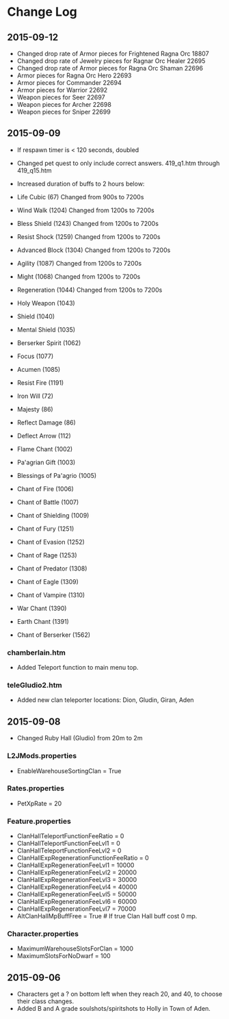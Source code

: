 Change Log
===
2015-09-12
---
* Changed drop rate of Armor pieces for Frightened Ragna Orc 18807
* Changed drop rate of Jewelry pieces for Ragnar Orc Healer 22695
* Changed drop rate of Armor pieces for Ragna Orc Shaman 22696
* Armor pieces for Ragna Orc Hero 22693
* Armor pieces for Commander 22694
* Armor pieces for Warrior 22692
* Weapon pieces for Seer 22697
* Weapon pieces for Archer 22698
* Weapon pieces for Sniper 22699


2015-09-09
---
* If respawn timer is < 120 seconds, doubled
* Changed pet quest to only include correct answers. 419_q1.htm through 419_q15.htm

* Increased duration of buffs to 2 hours below:
* Life Cubic (67) Changed from 900s to 7200s
* Wind Walk (1204) Changed from 1200s to 7200s
* Bless Shield (1243) Changed from 1200s to 7200s
* Resist Shock (1259) Changed from 1200s to 7200s
* Advanced Block (1304) Changed from 1200s to 7200s
* Agility (1087) Changed from 1200s to 7200s
* Might (1068) Changed from 1200s to 7200s
* Regeneration (1044) Changed from 1200s to 7200s
* Holy Weapon (1043) 
* Shield (1040)
* Mental Shield (1035)
* Berserker Spirit (1062)
* Focus (1077)
* Acumen (1085)
* Resist Fire (1191)
* Iron Will (72)
* Majesty (86)
* Reflect Damage (86)
* Deflect Arrow (112)
* Flame Chant (1002)
* Pa'agrian Gift (1003)
* Blessings of Pa'agrio (1005)
* Chant of Fire (1006)
* Chant of Battle (1007)
* Chant of Shielding (1009)
* Chant of Fury (1251)
* Chant of Evasion (1252)
* Chant of Rage (1253)
* Chant of Predator (1308)
* Chant of Eagle (1309)
* Chant of Vampire (1310)
* War Chant (1390)
* Earth Chant (1391)
* Chant of Berserker (1562)

### chamberlain.htm
* Added Teleport function to main menu top.

### teleGludio2.htm
* Added new clan teleporter locations: Dion, Gludin, Giran, Aden


2015-09-08
---
* Changed Ruby Hall (Gludio) from 20m to 2m

### L2JMods.properties
* EnableWarehouseSortingClan = True

### Rates.properties
* PetXpRate = 20

### Feature.properties
* ClanHallTeleportFunctionFeeRatio = 0
* ClanHallTeleportFunctionFeeLvl1 = 0
* ClanHallTeleportFunctionFeeLvl2 = 0
* ClanHallExpRegenerationFunctionFeeRatio = 0
* ClanHallExpRegenerationFeeLvl1 = 10000
* ClanHallExpRegenerationFeeLvl2 = 20000
* ClanHallExpRegenerationFeeLvl3 = 30000
* ClanHallExpRegenerationFeeLvl4 = 40000
* ClanHallExpRegenerationFeeLvl5 = 50000
* ClanHallExpRegenerationFeeLvl6 = 60000
* ClanHallExpRegenerationFeeLvl7 = 70000
* AltClanHallMpBuffFree = True # If true Clan Hall buff cost 0 mp.

### Character.properties
* MaximumWarehouseSlotsForClan = 1000
* MaximumSlotsForNoDwarf = 100


2015-09-06
---
* Characters get a ? on bottom left when they reach 20, and 40, to choose their class changes.
* Added B and A grade soulshots/spiritshots to Holly in Town of Aden.
